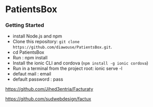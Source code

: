 # PatientsBox

### Getting Started
* install Node.js and npm
* Clone this repository: `git clone https://github.com/diawouse/PatientsBox.git`.
* cd PatientsBox
* Run : npm install
* Install the ionic CLI and cordova (`npm install -g ionic cordova`)
* Run in a terminal from the project root: ionic serve -l
* defaut mail : email
* default password : pass

https://github.com/Jihed3entria/Facturaty

https://github.com/sudwebdesign/factux
